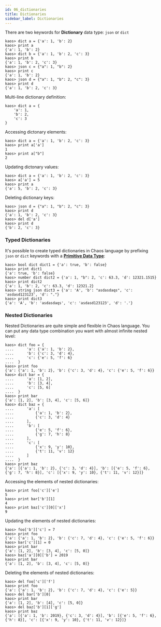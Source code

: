 ```yaml
---
id: 06_dictionaries
title: Dictionaries
sidebar_label: Dictionaries
---
```


There are two keywords for **Dictionary** data type: `json` or `dict`

```text
kaos> dict a = {'a': 1, 'b': 2}
kaos> print a
{'a': 1, 'b': 2}
kaos> dict b = {'a': 1, 'b': 2, 'c': 3}
kaos> print b
{'a': 1, 'b': 2, 'c': 3}
kaos> json c = {"a": 1, "b": 2}
kaos> print c
{'a': 1, 'b': 2}
kaos> json d = {"a": 1, "b": 2, "c": 3}
kaos> print d
{'a': 1, 'b': 2, 'c': 3}
```

Multi-line dictionary definition:

```text
kaos> dict a = {
    'a': 1,
    'b': 2,
    'c': 3
}
```

Accessing dictonary elements:

```text
kaos> dict a = {'a': 1, 'b': 2, 'c': 3}
kaos> print a['a']
1
kaos> print a["b"]
2
```

Updating dictonary values:

```text
kaos> dict a = {'a': 1, 'b': 2, 'c': 3}
kaos> a['a'] = 5
kaos> print a
{'a': 5, 'b': 2, 'c': 3}
```

Deleting dictionary keys:

```text
kaos> json d = {"a": 1, "b": 2, "c": 3}
kaos> print d
{'a': 1, 'b': 2, 'c': 3}
kaos> del d['a']
kaos> print d
{'b': 2, 'c': 3}
```

### Typed Dictionaries

It's possible to create typed dictionaries in Chaos language
by prefixing `json` or `dict` keywords with a [**Primitive Data Type**](04_primitive-data-types.md):

```text
kaos> bool dict dict1 = {'a': true, 'b': false}
kaos> print dict1
{'a': true, 'b': false}
kaos> number dict dict2 = {'a': 1, "b": 2, 'c': 63.3, 'd': 12321.1515}
kaos> print dict2
{'a': 1, 'b': 2, 'c': 63.3, 'd': 12321.2}
kaos> string json dict3 = {'a': 'A', 'b': "asdasdaqs", 'c': 'asdasd123123', 'd': "."}
kaos> print dict3
{'a': 'A', 'b': 'asdasdaqs', 'c': 'asdasd123123', 'd': '.'}
```

### Nested Dictionaries

Nested Dictionaries are quite simple and flexible in Chaos language. You can put any data type combination you want
with almost infinite nested level:

```text
kaos> dict foo = {
....      'a': {'a': 1, 'b': 2},
....      'b': {'c': 3, 'd': 4},
....      'c': {'e': 5, 'f': 6}
....  }
kaos> print foo
{'a': {'a': 1, 'b': 2}, 'b': {'c': 3, 'd': 4}, 'c': {'e': 5, 'f': 6}}
kaos> dict bar = {
....      'a': [1, 2],
....      'b': [3, 4],
....      'c': [5, 6]
....  }
kaos> print bar
{'a': [1, 2], 'b': [3, 4], 'c': [5, 6]}
kaos> dict baz = {
....      'a': [
....          {'a': 1, 'b': 2},
....          {'c': 3, 'd': 4}
....      ],
....      'b': [
....          {'e': 5, 'f': 6},
....          {'g': 7, 'h': 8}
....      ],
....      'c': [
....          {'x': 9, 'y': 10},
....          {'t': 11, 'v': 12}
....      ]
....  }
kaos> print baz
{'a': [{'a': 1, 'b': 2}, {'c': 3, 'd': 4}], 'b': [{'e': 5, 'f': 6}, {'g': 7, 'h': 8}], 'c': [{'x': 9, 'y': 10}, {'t': 11, 'v': 12}]}
```

Accessing the elements of nested dictionaries:

```text
kaos> print foo['c']['e']
5
kaos> print bar['b'][1]
4
kaos> print baz['c'][0]['x']
9
```

Updating the elements of nested dictionaries:

```text
kaos> foo['b']['c'] = 7
kaos> print foo
{'a': {'a': 1, 'b': 2}, 'b': {'c': 7, 'd': 4}, 'c': {'e': 5, 'f': 6}}
kaos> bar['c'][1] = 0
kaos> print bar
{'a': [1, 2], 'b': [3, 4], 'c': [5, 0]}
kaos> baz['a'][0]['b'] = 2019
kaos> print bar
{'a': [1, 2], 'b': [3, 4], 'c': [5, 0]}
```

Deleting the elements of nested dictionaries:

```text
kaos> del foo['c']['f']
kaos> print foo
{'a': {'a': 1, 'b': 2}, 'b': {'c': 7, 'd': 4}, 'c': {'e': 5}}
kaos> del bar['b'][0]
kaos> print bar
{'a': [1, 2], 'b': [4], 'c': [5, 0]}
kaos> del baz['b'][1]['g']
kaos> print baz
{'a': [{'a': 1, 'b': 2019}, {'c': 3, 'd': 4}], 'b': [{'e': 5, 'f': 6}, {'h': 8}], 'c': [{'x': 9, 'y': 10}, {'t': 11, 'v': 12}]}
```
